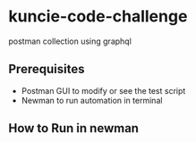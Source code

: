 # kuncie-code-challenge
postman collection using graphql

## Prerequisites
- Postman GUI to modify or see the test script
- Newman to run automation in terminal

## How to Run in newman
